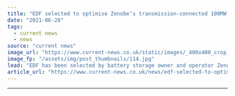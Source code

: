```yaml
---
title: "EDF selected to optimise Zenobe’s transmission-connected 100MW battery asset"
date: "2021-06-28"
tags: 
  - current news
  - news
source: "current news"
image_url: "https://www.current-news.co.uk/static/images/_400x400_crop_center-center/Zenobe-batteries-credit-Zenobe.jpg"
image_fp: "/assets/img/post_thumbnails/114.jpg"
lead: "​EDF has been selected by battery storage owner and operator Zenobe to optimise its new 100MW battery."
article_url: "https://www.current-news.co.uk/news/edf-selected-to-optimise-zenobes-transmission-connected-100mw-battery-asset?utm_source=rss-feeds&utm_medium=rss&utm_campaign=rss"
---
```


---
